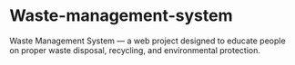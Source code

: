 # Waste-management-system
Waste Management System — a web project designed to educate people on proper waste disposal, recycling, and environmental protection.
